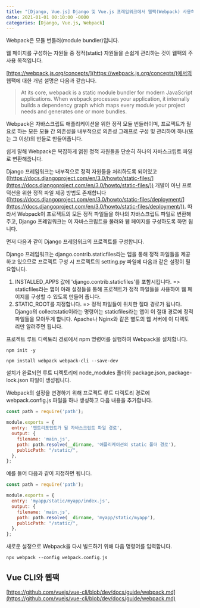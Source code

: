 ```yaml
---
title: "[Django, Vue.js] Django 및 Vue.js 프레임워크에서 웹팩(Webpack) 사용하기 1"
date: 2021-01-01 00:10:00 -0000
categories: [Django, Vue.js, Webpack]
---
```


Webpack은 모듈 번들러(module bundler)입니다.

웹 페이지를 구성하는 자원들 중 정적(static) 자원들을 손쉽게 관리하는 것이 웹팩의 주 사용 목적입니다.

[https://webpack.js.org/concepts/](https://webpack.js.org/concepts/)에서의 웹팩에 대한 개념 설명은 다음과 같습니다.

>
>At its core, webpack is a static module bundler for modern JavaScript applications. When webpack processes your application, it internally builds a dependency graph which maps every module your project needs and generates one or more bundles.

Webpack은 자바스크립트 애플리케이션을 위한 정적 모듈 번들러이며, 프로젝트가 필요로 하는 모든 모듈 간 의존성을 내부적으로 의존성 그래프로 구성 및 관리하여 하나(또는 그 이상)의 번들로 만들어줍니다.

쉽게 말해 Webpack은 복잡하게 얽힌 정적 자원들을 단순히 하나의 자바스크립트 파일로 변환해줍니다.

Django 프레임워크는 내부적으로 정적 자원들을 처리하도록 되어있고([https://docs.djangoproject.com/en/3.0/howto/static-files/](https://docs.djangoproject.com/en/3.0/howto/static-files/)) 개발이 아닌 프로덕션을 위한 정적 파일 제공 방법도 존재합니다([https://docs.djangoproject.com/en/3.0/howto/static-files/deployment/](https://docs.djangoproject.com/en/3.0/howto/static-files/deployment/)). 따라서 Webpack이 프로젝트의 모든 정적 파일들을 하나의 자바스크립트 파일로 변환해주고, Django 프레임워크는 이 자바스크립트을 불러와 웹 페이지를 구성하도록 하면 됩니다.

먼저 다음과 같이 Django 프레임워크의 프로젝트를 구성합니다.

Django 프레임워크는 django.contrib.staticfiles라는 앱을 통해 정적 파일들을 제공하고 있으므로 프로젝트 구성 시 프로젝트의 setting.py 파일에 다음과 같은 설정이 필요합니다.

1. INSTALLED_APPS 값에 'django.contrib.staticfiles'를 포함시킵니다. => staticfiles라는 앱이 아래 설정들을 통해 프로젝트가 정적 파일들을 사용하여 웹 페이지를 구성할 수 있도록 만들어 줍니다. 
2. STATIC_ROOT를 지정합니다. => 정적 파일들이 위치한 절대 경로가 됩니다. Django의 collectstatic이라는 명령어는 staticfiles라는 앱이 이 절대 경로에 정적 파일들을 모아두게 합니다. Apache나 Nginx와 같은 별도의 웹 서버에 이 디렉토리만 알려주면 됩니다.

프로젝트 루트 디렉토리 경로에서 npm 명령어를 실행하여 Webpack을 설치합니다.
```
npm init -y
```
```
npm install webpack webpack-cli --save-dev
```

설치가 완료되면 루트 디렉토리에 node_modules 폴더와 package.json, package-lock.json 파일이 생성됩니다.

Webpack의 설정을 변경하기 위해 프로젝트 루트 디렉토리 경로에 webpack.config.js 파일을 하나 생성하고 다음 내용을 추가합니다.

```js
const path = require('path');

module.exports = {
  entry: '엔트리포인트가 될 자바스크립트 파일 경로',
  output: {
    filename: 'main.js',
    path: path.resolve(__dirname, '애플리케이션의 static 폴더 경로'),
    publicPath: "/static/",
  },
};
```

예를 들어 다음과 같이 지정하면 됩니다.
```js
const path = require('path');

module.exports = {
  entry: 'myapp/static/myapp/index.js',
  output: {
    filename: 'main.js',
    path: path.resolve(__dirname, 'myapp/static/myapp'),
    publicPath: "/static/",
  },
};
```

새로운 설정으로 Webpack을 다시 빌드하기 위해 다음 명령어를 입력합니다.
```
npx webpack --config webpack.config.js 
```

## Vue CLI와 웹팩
[https://github.com/vuejs/vue-cli/blob/dev/docs/guide/webpack.md](https://github.com/vuejs/vue-cli/blob/dev/docs/guide/webpack.md)
